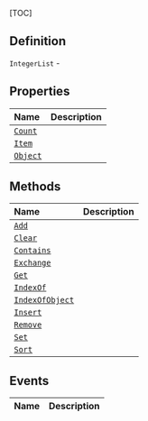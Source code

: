 [TOC]
## Definition

`IntegerList` - 

## Properties
|Name|Description|
| :------------ | :------------ |
|[`Count`]("IntegerList.Count.md")||
|[`Item`]("IntegerList.Item.md")||
|[`Object`]("IntegerList.Object.md")||

## Methods
|Name|Description|
| :------------ | :------------ |
|[`Add`]("IntegerList.Add.md")||
|[`Clear`]("IntegerList.Clear.md")||
|[`Contains`]("IntegerList.Contains.md")||
|[`Exchange`]("IntegerList.Exchange.md")||
|[`Get`]("IntegerList.Get.md")||
|[`IndexOf`]("IntegerList.IndexOf.md")||
|[`IndexOfObject`]("IntegerList.IndexOfObject.md")||
|[`Insert`]("IntegerList.Insert.md")||
|[`Remove`]("IntegerList.Remove.md")||
|[`Set`]("IntegerList.Set.md")||
|[`Sort`]("IntegerList.Sort.md")||
## Events
|Name|Description|
| :------------ | :------------ |

